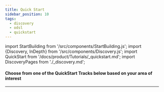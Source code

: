 ```yaml
---
title: Quick Start
sidebar_position: 10
tags:
  - discovery
  - odsl
  - quickstart
---
```

import StartBuilding from '/src/components/StartBuilding.js';
import {Discovery, InDepth} from '/src/components/Discovery.js';
import QuickStart from '/docs/product/Tutorials/_quickstart.md';
import DiscoveryPages from './_discovery.md';

<Discovery text="Choose a QuickStart Track to gain some practical, real-world experience of using OpenDataDSL." />

#### Choose from one of the QuickStart Tracks below based on your area of interest

<QuickStart />

---

<StartBuilding />

